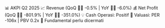 📊 AKPI Q2 2025
📈 Revenue (QoQ 🔻🔴 -0.5% | YoY 🔻🔴 -6.0%)
💰 Net Profit (QoQ 🔻🔴 -801.9% | YoY 🔻🔴 -351.0%)
💡 Cash Operasi: Positif
🧮 Valuasi: PER -106x | PBV 0.2x
🧱 Fundamental perlu dicermati
